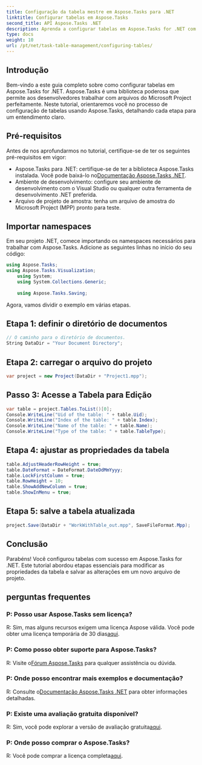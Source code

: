 ```yaml
---
title: Configuração da tabela mestre em Aspose.Tasks para .NET
linktitle: Configurar tabelas em Aspose.Tasks
second_title: API Aspose.Tasks .NET
description: Aprenda a configurar tabelas em Aspose.Tasks for .NET com este guia passo a passo. Aprimore sua experiência de gerenciamento de projetos sem esforço.
type: docs
weight: 10
url: /pt/net/task-table-management/configuring-tables/
---
```

## Introdução
Bem-vindo a este guia completo sobre como configurar tabelas em Aspose.Tasks for .NET. Aspose.Tasks é uma biblioteca poderosa que permite aos desenvolvedores trabalhar com arquivos do Microsoft Project perfeitamente. Neste tutorial, orientaremos você no processo de configuração de tabelas usando Aspose.Tasks, detalhando cada etapa para um entendimento claro.
## Pré-requisitos
Antes de nos aprofundarmos no tutorial, certifique-se de ter os seguintes pré-requisitos em vigor:
-  Aspose.Tasks para .NET: certifique-se de ter a biblioteca Aspose.Tasks instalada. Você pode baixá-lo no[Documentação Aspose.Tasks .NET](https://reference.aspose.com/tasks/net/).
- Ambiente de desenvolvimento: configure seu ambiente de desenvolvimento com o Visual Studio ou qualquer outra ferramenta de desenvolvimento .NET preferida.
- Arquivo de projeto de amostra: tenha um arquivo de amostra do Microsoft Project (MPP) pronto para teste.
## Importar namespaces
Em seu projeto .NET, comece importando os namespaces necessários para trabalhar com Aspose.Tasks. Adicione as seguintes linhas no início do seu código:
```csharp
using Aspose.Tasks;
using Aspose.Tasks.Visualization;
    using System;
    using System.Collections.Generic;
    
    using Aspose.Tasks.Saving;
```
Agora, vamos dividir o exemplo em várias etapas.
## Etapa 1: definir o diretório de documentos
```csharp
// O caminho para o diretório de documentos.
String DataDir = "Your Document Directory";
```
## Etapa 2: carregar o arquivo do projeto
```csharp
var project = new Project(DataDir + "Project1.mpp");
```
## Passo 3: Acesse a Tabela para Edição
```csharp
var table = project.Tables.ToList()[0];
Console.WriteLine("Uid of the table: " + table.Uid);
Console.WriteLine("Index of the table: " + table.Index);
Console.WriteLine("Name of the table: " + table.Name);
Console.WriteLine("Type of the table: " + table.TableType);
```
## Etapa 4: ajustar as propriedades da tabela
```csharp
table.AdjustHeaderRowHeight = true;
table.DateFormat = DateFormat.DateDdMmYyyy;
table.LockFirstColumn = true;
table.RowHeight = 10;
table.ShowAddNewColumn = true;
table.ShowInMenu = true;
```
## Etapa 5: salve a tabela atualizada
```csharp
project.Save(DataDir + "WorkWithTable_out.mpp", SaveFileFormat.Mpp);
```
## Conclusão
Parabéns! Você configurou tabelas com sucesso em Aspose.Tasks for .NET. Este tutorial abordou etapas essenciais para modificar as propriedades da tabela e salvar as alterações em um novo arquivo de projeto.
## perguntas frequentes
### P: Posso usar Aspose.Tasks sem licença?
 R: Sim, mas alguns recursos exigem uma licença Aspose válida. Você pode obter uma licença temporária de 30 dias[aqui](https://purchase.aspose.com/temporary-license/).
### P: Como posso obter suporte para Aspose.Tasks?
 R: Visite o[Fórum Aspose.Tasks](https://forum.aspose.com/c/tasks/15) para qualquer assistência ou dúvida.
### P: Onde posso encontrar mais exemplos e documentação?
 R: Consulte o[Documentação Aspose.Tasks .NET](https://reference.aspose.com/tasks/net/) para obter informações detalhadas.
### P: Existe uma avaliação gratuita disponível?
 R: Sim, você pode explorar a versão de avaliação gratuita[aqui](https://releases.aspose.com/).
### P: Onde posso comprar o Aspose.Tasks?
 R: Você pode comprar a licença completa[aqui](https://purchase.aspose.com/buy).